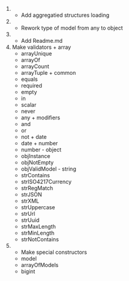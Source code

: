 1. + Add aggregatied structures loading
2. + Rework type of model from any to object
3. + Add Readme.md
4.   Make validators
    + array
        + arrayUnique
        + arrayOf
        + arrayCount
        + arrayTuple
    + common
        + equals
        + required
        + empty
        + in
        + scalar
        + never
        + any
    + modifiers
        + and
        + or
        + not
    + date
        + date
    + number
        + number
    - object
        - objInstance
        - objNotEmpty
        - objValidModel
    - string
        - strContains
        - strISO4217Currency
        - strRegMatch
        - strJSON
        - strXML
        - strUppercase
        - strUrl
        - strUuid
        - strMaxLength
        - strMinLength
        - strNotContains
5. + Make special constructors
    + model
    + arrayOfModels
    + bigint